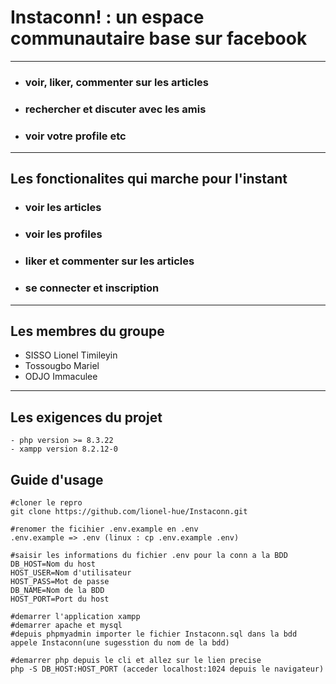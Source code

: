 # Instaconn! : un espace communautaire base sur facebook

---

- ### voir, liker, commenter sur les articles
- ### rechercher et discuter avec les amis
- ### voir votre profile etc

---

## **Les fonctionalites** qui marche pour l'instant

- ### voir les articles
- ### voir les profiles
- ### liker et commenter sur les articles
- ### se connecter et inscription

---

## Les membres du groupe

- SISSO Lionel Timileyin
- Tossougbo Mariel
- ODJO Immaculee

---

## Les exigences du projet

```
- php version >= 8.3.22
- xampp version 8.2.12-0 
```

## Guide d'usage

```
#cloner le repro
git clone https://github.com/lionel-hue/Instaconn.git

#renomer the ficihier .env.example en .env
.env.example => .env (linux : cp .env.example .env)

#saisir les informations du fichier .env pour la conn a la BDD
DB_HOST=Nom du host
HOST_USER=Nom d'utilisateur
HOST_PASS=Mot de passe
DB_NAME=Nom de la BDD
HOST_PORT=Port du host 

#demarrer l'application xampp 
#demarrer apache et mysql
#depuis phpmyadmin importer le fichier Instaconn.sql dans la bdd appele Instaconn(une sugesstion du nom de la bdd)

#demarrer php depuis le cli et allez sur le lien precise
php -S DB_HOST:HOST_PORT (acceder localhost:1024 depuis le navigateur)
```